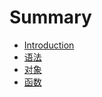 # Summary

* [Introduction](README.md)
* [语法](chapter1.md)
* [对象](chapter2.md)
* [函数](chapter3.md)

